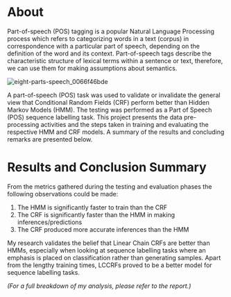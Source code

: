 # About
Part-of-speech (POS) tagging is a popular Natural Language Processing process which refers to categorizing words in a text (corpus) in correspondence with a particular part of speech, depending on the definition of the word and its context. Part-of-speech tags describe the characteristic structure of lexical terms within a sentence or text, therefore, we can use them for making assumptions about semantics.

![eight-parts-speech_0066f46bde](https://user-images.githubusercontent.com/71750671/182952180-456a6df4-8389-4e94-862f-7822bc83d738.jpg)

A part-of-speech (POS) task was used to validate or invalidate the general view that Conditional Random Fields
(CRF) perform better than Hidden Markov Models (HMM). The testing was performed as a Part of
Speech (POS) sequence labelling task. This project presents
the data pre-processing activities and the steps taken in training and evaluating the respective HMM
and CRF models. A summary of the results and concluding remarks are presented below.

# Results and Conclusion Summary
From the metrics gathered during the testing and evaluation phases the following observations could be made:

1. The HMM is significantly faster to train than the CRF
2. The CRF is significantly faster than the HMM in making inferences/predictions
3. The CRF produced more accurate inferences than the HMM

My research validates the belief that Linear Chain CRFs are better
than HMMs, especially when looking at sequence labelling tasks where an emphasis is placed on
classification rather than generating samples. Apart from the lengthy training times, LCCRFs proved to
be a better model for sequence labelling tasks. 

_(For a full breakdown of my analysis, please refer to the report.)_
